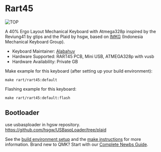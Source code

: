 # Rart45

![TOP](https://user-images.githubusercontent.com/30220306/100749285-0fdd8500-3417-11eb-9b06-11a04f9de264.png)

A 40% Ergo Layout Mechanical Keyboard with Atmega328p inspired by the Reviung41 by gtips and the Plaid by hsgw, based on [IMKG](https://www.facebook.com/groups/indomechanicalkeyboard/) (Indonesia Mechanical Keyboard Group).

* Keyboard Maintainer: [Alabahuy](https://github.com/alabahuy)
* Hardware Supported: RART45 PCB, Mini USB, ATMEGA328p with vusb
* Hardware Availability: Private GB 

Make example for this keyboard (after setting up your build environment):

    make rart/rart45:default

Flashing example for this keyboard:

    make rart/rart45:default:flash

## Bootloader
use usbasploader in hgsw repository.
https://github.com/hsgw/USBaspLoader/tree/plaid

See the [build environment setup](https://docs.qmk.fm/#/getting_started_build_tools) and the [make instructions](https://docs.qmk.fm/#/getting_started_make_guide) for more information. Brand new to QMK? Start with our [Complete Newbs Guide](https://docs.qmk.fm/#/newbs).
